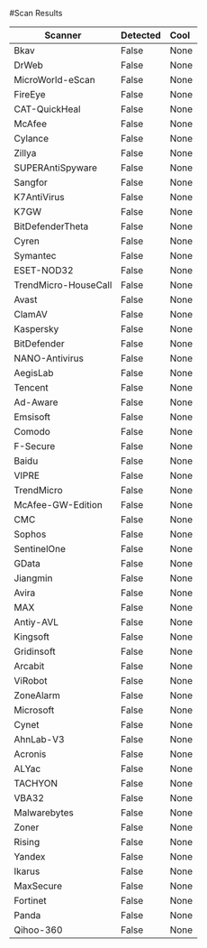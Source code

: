 
#Scan Results



| Scanner           | Detected              | Cool  |
|-------------------|:----------------------|:------|
|Bkav|  False|  None|
|DrWeb|  False|  None|
|MicroWorld-eScan|  False|  None|
|FireEye|  False|  None|
|CAT-QuickHeal|  False|  None|
|McAfee|  False|  None|
|Cylance|  False|  None|
|Zillya|  False|  None|
|SUPERAntiSpyware|  False|  None|
|Sangfor|  False|  None|
|K7AntiVirus|  False|  None|
|K7GW|  False|  None|
|BitDefenderTheta|  False|  None|
|Cyren|  False|  None|
|Symantec|  False|  None|
|ESET-NOD32|  False|  None|
|TrendMicro-HouseCall|  False|  None|
|Avast|  False|  None|
|ClamAV|  False|  None|
|Kaspersky|  False|  None|
|BitDefender|  False|  None|
|NANO-Antivirus|  False|  None|
|AegisLab|  False|  None|
|Tencent|  False|  None|
|Ad-Aware|  False|  None|
|Emsisoft|  False|  None|
|Comodo|  False|  None|
|F-Secure|  False|  None|
|Baidu|  False|  None|
|VIPRE|  False|  None|
|TrendMicro|  False|  None|
|McAfee-GW-Edition|  False|  None|
|CMC|  False|  None|
|Sophos|  False|  None|
|SentinelOne|  False|  None|
|GData|  False|  None|
|Jiangmin|  False|  None|
|Avira|  False|  None|
|MAX|  False|  None|
|Antiy-AVL|  False|  None|
|Kingsoft|  False|  None|
|Gridinsoft|  False|  None|
|Arcabit|  False|  None|
|ViRobot|  False|  None|
|ZoneAlarm|  False|  None|
|Microsoft|  False|  None|
|Cynet|  False|  None|
|AhnLab-V3|  False|  None|
|Acronis|  False|  None|
|ALYac|  False|  None|
|TACHYON|  False|  None|
|VBA32|  False|  None|
|Malwarebytes|  False|  None|
|Zoner|  False|  None|
|Rising|  False|  None|
|Yandex|  False|  None|
|Ikarus|  False|  None|
|MaxSecure|  False|  None|
|Fortinet|  False|  None|
|Panda|  False|  None|
|Qihoo-360|  False|  None|
